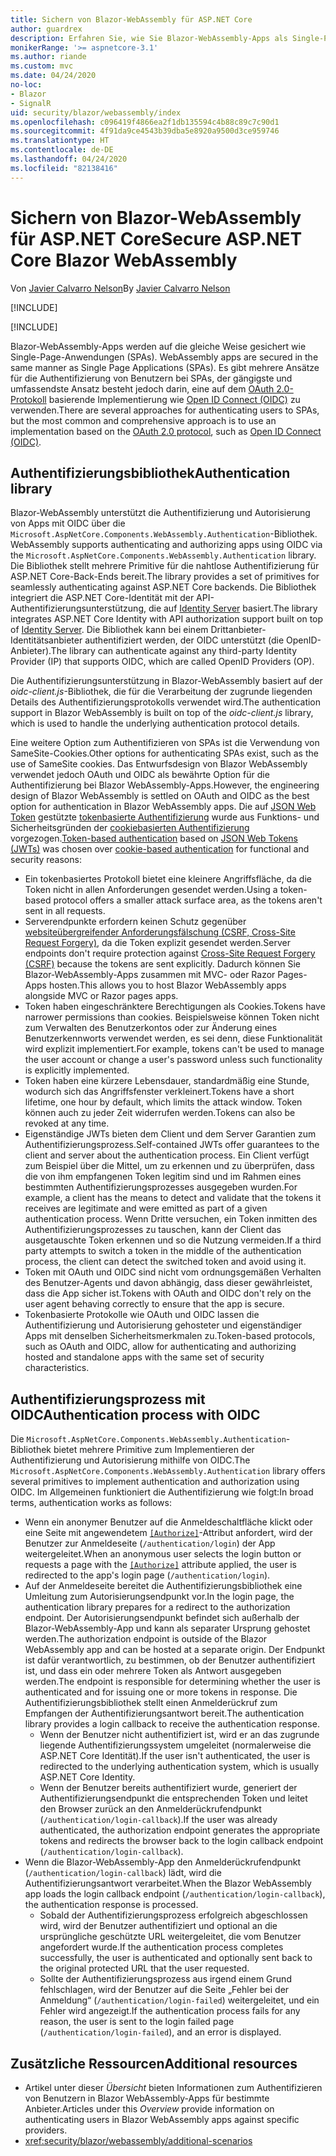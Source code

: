 ```yaml
---
title: Sichern von Blazor-WebAssembly für ASP.NET Core
author: guardrex
description: Erfahren Sie, wie Sie Blazor-WebAssembly-Apps als Single-Page-Anwendungen (SPAs) sichern.
monikerRange: '>= aspnetcore-3.1'
ms.author: riande
ms.custom: mvc
ms.date: 04/24/2020
no-loc:
- Blazor
- SignalR
uid: security/blazor/webassembly/index
ms.openlocfilehash: c096419f4866ea2f1db135594c4b88c89c7c90d1
ms.sourcegitcommit: 4f91da9ce4543b39dba5e8920a9500d3ce959746
ms.translationtype: HT
ms.contentlocale: de-DE
ms.lasthandoff: 04/24/2020
ms.locfileid: "82138416"
---
```

# <a name="secure-aspnet-core-opno-locblazor-webassembly"></a><span data-ttu-id="07656-103">Sichern von Blazor-WebAssembly für ASP.NET Core</span><span class="sxs-lookup"><span data-stu-id="07656-103">Secure ASP.NET Core Blazor WebAssembly</span></span>

<span data-ttu-id="07656-104">Von [Javier Calvarro Nelson](https://github.com/javiercn)</span><span class="sxs-lookup"><span data-stu-id="07656-104">By [Javier Calvarro Nelson](https://github.com/javiercn)</span></span>

[!INCLUDE[](~/includes/blazorwasm-preview-notice.md)]

[!INCLUDE[](~/includes/blazorwasm-3.2-template-article-notice.md)]

Blazor<span data-ttu-id="07656-105">-WebAssembly-Apps werden auf die gleiche Weise gesichert wie Single-Page-Anwendungen (SPAs).</span><span class="sxs-lookup"><span data-stu-id="07656-105"> WebAssembly apps are secured in the same manner as Single Page Applications (SPAs).</span></span> <span data-ttu-id="07656-106">Es gibt mehrere Ansätze für die Authentifizierung von Benutzern bei SPAs, der gängigste und umfassendste Ansatz besteht jedoch darin, eine auf dem [OAuth 2.0-Protokoll](https://oauth.net/) basierende Implementierung wie [Open ID Connect (OIDC)](https://openid.net/connect/) zu verwenden.</span><span class="sxs-lookup"><span data-stu-id="07656-106">There are several approaches for authenticating users to SPAs, but the most common and comprehensive approach is to use an implementation based on the [OAuth 2.0 protocol](https://oauth.net/), such as [Open ID Connect (OIDC)](https://openid.net/connect/).</span></span>

## <a name="authentication-library"></a><span data-ttu-id="07656-107">Authentifizierungsbibliothek</span><span class="sxs-lookup"><span data-stu-id="07656-107">Authentication library</span></span>

Blazor<span data-ttu-id="07656-108">-WebAssembly unterstützt die Authentifizierung und Autorisierung von Apps mit OIDC über die `Microsoft.AspNetCore.Components.WebAssembly.Authentication`-Bibliothek.</span><span class="sxs-lookup"><span data-stu-id="07656-108"> WebAssembly supports authenticating and authorizing apps using OIDC via the `Microsoft.AspNetCore.Components.WebAssembly.Authentication` library.</span></span> <span data-ttu-id="07656-109">Die Bibliothek stellt mehrere Primitive für die nahtlose Authentifizierung für ASP.NET Core-Back-Ends bereit.</span><span class="sxs-lookup"><span data-stu-id="07656-109">The library provides a set of primitives for seamlessly authenticating against ASP.NET Core backends.</span></span> <span data-ttu-id="07656-110">Die Bibliothek integriert die ASP.NET Core-Identität mit der API-Authentifizierungsunterstützung, die auf [Identity Server](https://identityserver.io/) basiert.</span><span class="sxs-lookup"><span data-stu-id="07656-110">The library integrates ASP.NET Core Identity with API authorization support built on top of [Identity Server](https://identityserver.io/).</span></span> <span data-ttu-id="07656-111">Die Bibliothek kann bei einem Drittanbieter-Identitätsanbieter authentifiziert werden, der OIDC unterstützt (die OpenID-Anbieter).</span><span class="sxs-lookup"><span data-stu-id="07656-111">The library can authenticate against any third-party Identity Provider (IP) that supports OIDC, which are called OpenID Providers (OP).</span></span>

<span data-ttu-id="07656-112">Die Authentifizierungsunterstützung in Blazor-WebAssembly basiert auf der *oidc-client.js*-Bibliothek, die für die Verarbeitung der zugrunde liegenden Details des Authentifizierungsprotokolls verwendet wird.</span><span class="sxs-lookup"><span data-stu-id="07656-112">The authentication support in Blazor WebAssembly is built on top of the *oidc-client.js* library, which is used to handle the underlying authentication protocol details.</span></span>

<span data-ttu-id="07656-113">Eine weitere Option zum Authentifizieren von SPAs ist die Verwendung von SameSite-Cookies.</span><span class="sxs-lookup"><span data-stu-id="07656-113">Other options for authenticating SPAs exist, such as the use of SameSite cookies.</span></span> <span data-ttu-id="07656-114">Das Entwurfsdesign von Blazor WebAssembly verwendet jedoch OAuth und OIDC als bewährte Option für die Authentifizierung bei Blazor WebAssembly-Apps.</span><span class="sxs-lookup"><span data-stu-id="07656-114">However, the engineering design of Blazor WebAssembly is settled on OAuth and OIDC as the best option for authentication in Blazor WebAssembly apps.</span></span> <span data-ttu-id="07656-115">Die auf [JSON Web Token](https://self-issued.info/docs/draft-ietf-oauth-json-web-token.html) gestützte [tokenbasierte Authentifizierung](xref:security/anti-request-forgery#token-based-authentication) wurde aus Funktions- und Sicherheitsgründen der [cookiebasierten Authentifizierung](xref:security/anti-request-forgery#cookie-based-authentication) vorgezogen.</span><span class="sxs-lookup"><span data-stu-id="07656-115">[Token-based authentication](xref:security/anti-request-forgery#token-based-authentication) based on [JSON Web Tokens (JWTs)](https://self-issued.info/docs/draft-ietf-oauth-json-web-token.html) was chosen over [cookie-based authentication](xref:security/anti-request-forgery#cookie-based-authentication) for functional and security reasons:</span></span>

* <span data-ttu-id="07656-116">Ein tokenbasiertes Protokoll bietet eine kleinere Angriffsfläche, da die Token nicht in allen Anforderungen gesendet werden.</span><span class="sxs-lookup"><span data-stu-id="07656-116">Using a token-based protocol offers a smaller attack surface area, as the tokens aren't sent in all requests.</span></span>
* <span data-ttu-id="07656-117">Serverendpunkte erfordern keinen Schutz gegenüber [websiteübergreifender Anforderungsfälschung (CSRF, Cross-Site Request Forgery)](xref:security/anti-request-forgery), da die Token explizit gesendet werden.</span><span class="sxs-lookup"><span data-stu-id="07656-117">Server endpoints don't require protection against [Cross-Site Request Forgery (CSRF)](xref:security/anti-request-forgery) because the tokens are sent explicitly.</span></span> <span data-ttu-id="07656-118">Dadurch können Sie Blazor-WebAssembly-Apps zusammen mit MVC- oder Razor Pages-Apps hosten.</span><span class="sxs-lookup"><span data-stu-id="07656-118">This allows you to host Blazor WebAssembly apps alongside MVC or Razor pages apps.</span></span>
* <span data-ttu-id="07656-119">Token haben eingeschränktere Berechtigungen als Cookies.</span><span class="sxs-lookup"><span data-stu-id="07656-119">Tokens have narrower permissions than cookies.</span></span> <span data-ttu-id="07656-120">Beispielsweise können Token nicht zum Verwalten des Benutzerkontos oder zur Änderung eines Benutzerkennworts verwendet werden, es sei denn, diese Funktionalität wird explizit implementiert.</span><span class="sxs-lookup"><span data-stu-id="07656-120">For example, tokens can't be used to manage the user account or change a user's password unless such functionality is explicitly implemented.</span></span>
* <span data-ttu-id="07656-121">Token haben eine kürzere Lebensdauer, standardmäßig eine Stunde, wodurch sich das Angriffsfenster verkleinert.</span><span class="sxs-lookup"><span data-stu-id="07656-121">Tokens have a short lifetime, one hour by default, which limits the attack window.</span></span> <span data-ttu-id="07656-122">Token können auch zu jeder Zeit widerrufen werden.</span><span class="sxs-lookup"><span data-stu-id="07656-122">Tokens can also be revoked at any time.</span></span>
* <span data-ttu-id="07656-123">Eigenständige JWTs bieten dem Client und dem Server Garantien zum Authentifizierungsprozess.</span><span class="sxs-lookup"><span data-stu-id="07656-123">Self-contained JWTs offer guarantees to the client and server about the authentication process.</span></span> <span data-ttu-id="07656-124">Ein Client verfügt zum Beispiel über die Mittel, um zu erkennen und zu überprüfen, dass die von ihm empfangenen Token legitim sind und im Rahmen eines bestimmten Authentifizierungsprozesses ausgegeben wurden.</span><span class="sxs-lookup"><span data-stu-id="07656-124">For example, a client has the means to detect and validate that the tokens it receives are legitimate and were emitted as part of a given authentication process.</span></span> <span data-ttu-id="07656-125">Wenn Dritte versuchen, ein Token inmitten des Authentifizierungsprozesses zu tauschen, kann der Client das ausgetauschte Token erkennen und so die Nutzung vermeiden.</span><span class="sxs-lookup"><span data-stu-id="07656-125">If a third party attempts to switch a token in the middle of the authentication process, the client can detect the switched token and avoid using it.</span></span>
* <span data-ttu-id="07656-126">Token mit OAuth und OIDC sind nicht vom ordnungsgemäßen Verhalten des Benutzer-Agents und davon abhängig, dass dieser gewährleistet, dass die App sicher ist.</span><span class="sxs-lookup"><span data-stu-id="07656-126">Tokens with OAuth and OIDC don't rely on the user agent behaving correctly to ensure that the app is secure.</span></span>
* <span data-ttu-id="07656-127">Tokenbasierte Protokolle wie OAuth und OIDC lassen die Authentifizierung und Autorisierung gehosteter und eigenständiger Apps mit denselben Sicherheitsmerkmalen zu.</span><span class="sxs-lookup"><span data-stu-id="07656-127">Token-based protocols, such as OAuth and OIDC, allow for authenticating and authorizing hosted and standalone apps with the same set of security characteristics.</span></span>

## <a name="authentication-process-with-oidc"></a><span data-ttu-id="07656-128">Authentifizierungsprozess mit OIDC</span><span class="sxs-lookup"><span data-stu-id="07656-128">Authentication process with OIDC</span></span>

<span data-ttu-id="07656-129">Die `Microsoft.AspNetCore.Components.WebAssembly.Authentication`-Bibliothek bietet mehrere Primitive zum Implementieren der Authentifizierung und Autorisierung mithilfe von OIDC.</span><span class="sxs-lookup"><span data-stu-id="07656-129">The `Microsoft.AspNetCore.Components.WebAssembly.Authentication` library offers several primitives to implement authentication and authorization using OIDC.</span></span> <span data-ttu-id="07656-130">Im Allgemeinen funktioniert die Authentifizierung wie folgt:</span><span class="sxs-lookup"><span data-stu-id="07656-130">In broad terms, authentication works as follows:</span></span>

* <span data-ttu-id="07656-131">Wenn ein anonymer Benutzer auf die Anmeldeschaltfläche klickt oder eine Seite mit angewendetem [`[Authorize]`](xref:Microsoft.AspNetCore.Authorization.AuthorizeAttribute)-Attribut anfordert, wird der Benutzer zur Anmeldeseite (`/authentication/login`) der App weitergeleitet.</span><span class="sxs-lookup"><span data-stu-id="07656-131">When an anonymous user selects the login button or requests a page with the [`[Authorize]`](xref:Microsoft.AspNetCore.Authorization.AuthorizeAttribute) attribute applied, the user is redirected to the app's login page (`/authentication/login`).</span></span>
* <span data-ttu-id="07656-132">Auf der Anmeldeseite bereitet die Authentifizierungsbibliothek eine Umleitung zum Autorisierungsendpunkt vor.</span><span class="sxs-lookup"><span data-stu-id="07656-132">In the login page, the authentication library prepares for a redirect to the authorization endpoint.</span></span> <span data-ttu-id="07656-133">Der Autorisierungsendpunkt befindet sich außerhalb der Blazor-WebAssembly-App und kann als separater Ursprung gehostet werden.</span><span class="sxs-lookup"><span data-stu-id="07656-133">The authorization endpoint is outside of the Blazor WebAssembly app and can be hosted at a separate origin.</span></span> <span data-ttu-id="07656-134">Der Endpunkt ist dafür verantwortlich, zu bestimmen, ob der Benutzer authentifiziert ist, und dass ein oder mehrere Token als Antwort ausgegeben werden.</span><span class="sxs-lookup"><span data-stu-id="07656-134">The endpoint is responsible for determining whether the user is authenticated and for issuing one or more tokens in response.</span></span> <span data-ttu-id="07656-135">Die Authentifizierungsbibliothek stellt einen Anmelderückruf zum Empfangen der Authentifizierungsantwort bereit.</span><span class="sxs-lookup"><span data-stu-id="07656-135">The authentication library provides a login callback to receive the authentication response.</span></span>
  * <span data-ttu-id="07656-136">Wenn der Benutzer nicht authentifiziert ist, wird er an das zugrunde liegende Authentifizierungssystem umgeleitet (normalerweise die ASP.NET Core Identität).</span><span class="sxs-lookup"><span data-stu-id="07656-136">If the user isn't authenticated, the user is redirected to the underlying authentication system, which is usually ASP.NET Core Identity.</span></span>
  * <span data-ttu-id="07656-137">Wenn der Benutzer bereits authentifiziert wurde, generiert der Authentifizierungsendpunkt die entsprechenden Token und leitet den Browser zurück an den Anmelderückrufendpunkt (`/authentication/login-callback`).</span><span class="sxs-lookup"><span data-stu-id="07656-137">If the user was already authenticated, the authorization endpoint generates the appropriate tokens and redirects the browser back to the login callback endpoint (`/authentication/login-callback`).</span></span>
* <span data-ttu-id="07656-138">Wenn die Blazor-WebAssembly-App den Anmelderückrufendpunkt (`/authentication/login-callback`) lädt, wird die Authentifizierungsantwort verarbeitet.</span><span class="sxs-lookup"><span data-stu-id="07656-138">When the Blazor WebAssembly app loads the login callback endpoint (`/authentication/login-callback`), the authentication response is processed.</span></span>
  * <span data-ttu-id="07656-139">Sobald der Authentifizierungsprozess erfolgreich abgeschlossen wird, wird der Benutzer authentifiziert und optional an die ursprüngliche geschützte URL weitergeleitet, die vom Benutzer angefordert wurde.</span><span class="sxs-lookup"><span data-stu-id="07656-139">If the authentication process completes successfully, the user is authenticated and optionally sent back to the original protected URL that the user requested.</span></span>
  * <span data-ttu-id="07656-140">Sollte der Authentifizierungsprozess aus irgend einem Grund fehlschlagen, wird der Benutzer auf die Seite „Fehler bei der Anmeldung“ (`/authentication/login-failed`) weitergeleitet, und ein Fehler wird angezeigt.</span><span class="sxs-lookup"><span data-stu-id="07656-140">If the authentication process fails for any reason, the user is sent to the login failed page (`/authentication/login-failed`), and an error is displayed.</span></span>

## <a name="additional-resources"></a><span data-ttu-id="07656-141">Zusätzliche Ressourcen</span><span class="sxs-lookup"><span data-stu-id="07656-141">Additional resources</span></span>

* <span data-ttu-id="07656-142">Artikel unter dieser *Übersicht* bieten Informationen zum Authentifizieren von Benutzern in Blazor WebAssembly-Apps für bestimmte Anbieter.</span><span class="sxs-lookup"><span data-stu-id="07656-142">Articles under this *Overview* provide information on authenticating users in Blazor WebAssembly apps against specific providers.</span></span>
* <xref:security/blazor/webassembly/additional-scenarios>
